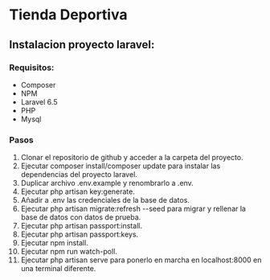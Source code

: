 # Tienda Deportiva

## Instalacion proyecto laravel:

### Requisitos:
* Composer
* NPM
* Laravel 6.5
* PHP
* Mysql

### Pasos
1. Clonar el repositorio de github y acceder a la carpeta del proyecto.
2. Ejecutar composer install/composer update para instalar las dependencias del proyecto laravel.
3. Duplicar archivo .env.example y renombrarlo a .env.
4. Ejecutar php artisan key:generate. 
5. Añadir a .env las credenciales de la base de datos.
6. Ejecutar php artisan migrate:refresh --seed para migrar y rellenar la base de datos con datos de prueba.
7. Ejecutar php artisan passport:install.
8. Ejecutar php artisan passport:keys.
9. Ejecutar npm install.
10. Ejecutar npm run watch-poll.
11. Ejecutar php artisan serve para ponerlo en marcha en localhost:8000 en una terminal diferente.
